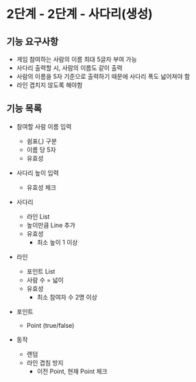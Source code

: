 # 2단계 - 2단계 - 사다리(생성)

## 기능 요구사항

- 게임 참여하는 사람의 이름 최대 5글자 부여 가능
- 사다리 출력할 시, 사람의 이름도 같이 출력
- 사람의 이름을 5자 기준으로 출력하기 때문에 사다리 폭도 넓어져야 함
- 라인 겹치지 않도록 해야함


## 기능 목록
- 참여할 사람 이름 입력
    - 쉼표(,) 구분
    - 이름 당 5자
    - 유효성


- 사다리 높이 입력
    - 유효성 체크


- 사다리
    - 라인 List
    - 높이만큼 Line 추가
    - 유효성 
      - 최소 높이 1 이상


- 라인
    - 포인트 List
    - 사람 수 = 넓이
    - 유효성 
      - 최소 참여자 수 2명 이상

- 포인트
    - Point (true/false)


- 동작
    - 랜덤
    - 라인 겹침 방지
        - 이전 Point, 현재 Point 체크
 
